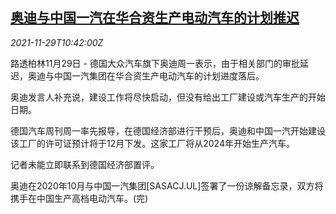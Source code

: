 <!--1638183663000-->
[奥迪与中国一汽在华合资生产电动汽车的计划推迟](https://cn.reuters.com/article/audi-fawev-delayed-1129-mon-idCNKBS2IE0VC)
------

<div><i>2021-11-29T10:42:00Z</i></div><p>路透柏林11月29日 - 德国大众汽车旗下奥迪周一表示，由于相关部门的审批延迟，奥迪与中国一汽集团在华合资生产电动汽车的计划进度落后。</p><p>奥迪发言人补充说，建设工作将尽快启动，但没有给出工厂建设或汽车生产的开始日期。</p><p>德国汽车周刊周一率先报导，在德国经济部进行干预后，奥迪和中国一汽开始建设该工厂的许可证预计将于12月下发。这家工厂将从2024年开始生产汽车。</p><p>记者未能立即联系到德国经济部置评。</p><p>奥迪在2020年10月与中国一汽集团[SASACJ.UL]签署了一份谅解备忘录，双方将携手在中国生产高档电动汽车。(完)</p>
